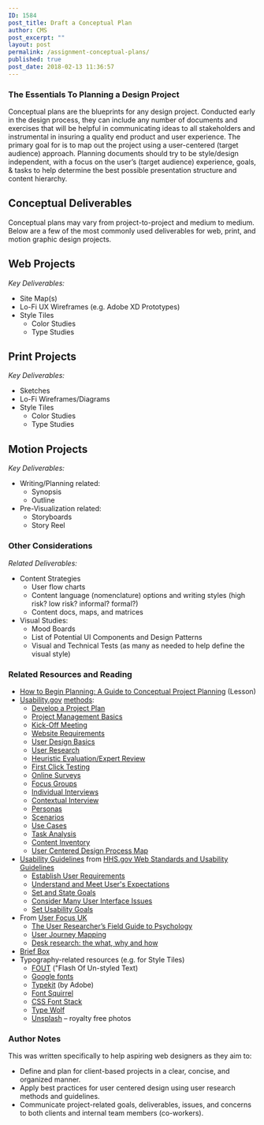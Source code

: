 ```yaml
---
ID: 1584
post_title: Draft a Conceptual Plan
author: CMS
post_excerpt: ""
layout: post
permalink: /assignment-conceptual-plans/
published: true
post_date: 2018-02-13 11:36:57
---
```

<!-- wp:heading {"level":3} -->
<h3>The Essentials To Planning a Design Project</h3>
<!-- /wp:heading -->

<!-- wp:paragraph -->
<p>Conceptual plans are the blueprints for any design project. Conducted early in the design process, they can include any number of documents and exercises that will be helpful in communicating ideas to all stakeholders and instrumental in insuring a quality end product and user experience. The primary goal for is to map out the project using a user-centered (target audience) approach. Planning documents should try to be style/design independent, with a focus on the user’s (target audience) experience, goals, &amp; tasks to help determine the best possible presentation structure and content hierarchy.</p>
<!-- /wp:paragraph -->

<!-- wp:heading -->
<h2>Conceptual Deliverables</h2>
<!-- /wp:heading -->

<!-- wp:paragraph -->
<p>Conceptual plans may vary from project-to-project and medium to medium. Below are a few of the most commonly used deliverables for web, print, and motion graphic design projects.</p>
<!-- /wp:paragraph -->

<!-- wp:heading -->
<h2>Web Projects</h2>
<!-- /wp:heading -->

<!-- wp:paragraph -->
<p><em>Key Deliverables:</em></p>
<!-- /wp:paragraph -->

<!-- wp:list -->
<ul><li>Site Map(s)</li><li>Lo-Fi UX Wireframes (e.g. Adobe XD Prototypes)</li><li>Style Tiles
<ul><li>Color Studies</li><li>Type Studies</li></ul>
</li></ul>
<!-- /wp:list -->

<!-- wp:heading -->
<h2>Print Projects</h2>
<!-- /wp:heading -->

<!-- wp:paragraph -->
<p><em>Key Deliverables:</em></p>
<!-- /wp:paragraph -->

<!-- wp:list -->
<ul><li>Sketches</li><li>Lo-Fi Wireframes/Diagrams</li><li>Style Tiles
<ul><li>Color Studies</li><li>Type Studies</li></ul>
</li></ul>
<!-- /wp:list -->

<!-- wp:heading -->
<h2>Motion Projects</h2>
<!-- /wp:heading -->

<!-- wp:paragraph -->
<p><em>Key Deliverables:</em></p>
<!-- /wp:paragraph -->

<!-- wp:list -->
<ul><li>Writing/Planning related:
<ul><li>Synopsis</li><li>Outline</li></ul>
</li><li>Pre-Visualization related:
<ul><li>Storyboards</li><li>Story Reel</li></ul>
</li></ul>
<!-- /wp:list -->

<!-- wp:heading {"level":3} -->
<h3>Other Considerations</h3>
<!-- /wp:heading -->

<!-- wp:paragraph -->
<p><em>Related Deliverables:</em></p>
<!-- /wp:paragraph -->

<!-- wp:list -->
<ul><li>Content Strategies
<ul><li>User flow charts</li><li>Content language (nomenclature) options and writing styles (high risk? low risk? informal? formal?)</li><li>Content docs, maps, and matrices</li></ul>
</li><li>Visual Studies:
<ul><li>Mood Boards</li><li>List of Potential UI Components and Design Patterns</li><li>Visual and Technical Tests (as many as needed to help define the visual style)</li></ul>
</li></ul>
<!-- /wp:list -->

<!-- wp:heading {"level":3} -->
<h3>Related Resources and Reading</h3>
<!-- /wp:heading -->

<!-- wp:list -->
<ul><li><a href="http://egargiulo.com/cms/conceptual-planning/">How to Begin Planning: A Guide to Conceptual Project Planning</a> (Lesson)</li><li><a href="https://www.usability.gov">Usability.gov</a> <a href="https://www.usability.gov/how-to-and-tools/methods/index.html">methods</a>:
<ul><li><a href="https://www.usability.gov/how-to-and-tools/methods/develop-plan.html">Develop a Project Plan</a></li><li><a href="https://www.usability.gov/what-and-why/project-management.html">Project Management Basics</a></li><li><a href="https://www.usability.gov/how-to-and-tools/methods/kick-off-meeting.html">Kick-Off Meeting</a></li><li><a href="https://www.usability.gov/how-to-and-tools/methods/requirements.html">Website Requirements</a></li><li><a href="https://www.usability.gov/what-and-why/user-centered-design.html">User Design Basics</a></li><li><a href="https://www.usability.gov/what-and-why/user-research.html">User Research</a></li><li><a href="https://www.usability.gov/how-to-and-tools/methods/heuristic-evaluation.html">Heuristic Evaluation/Expert Review</a></li><li><a href="https://www.usability.gov/how-to-and-tools/methods/first-click-testing.html">First Click Testing</a></li><li><a href="https://www.usability.gov/how-to-and-tools/methods/online-surveys.html">Online Surveys</a></li><li><a href="https://www.usability.gov/how-to-and-tools/methods/focus-groups.html">Focus Groups</a></li><li><a href="https://www.usability.gov/how-to-and-tools/methods/individual-interviews.html">Individual Interviews</a></li><li><a href="https://www.usability.gov/how-to-and-tools/methods/contextual-interview.html">Contextual Interview</a></li><li><a href="https://www.usability.gov/how-to-and-tools/methods/personas.html">Personas</a></li><li><a href="https://www.usability.gov/how-to-and-tools/methods/scenarios.html">Scenarios</a></li><li><a href="https://www.usability.gov/how-to-and-tools/methods/use-cases.html">Use Cases</a></li><li><a href="https://www.usability.gov/how-to-and-tools/methods/task-analysis.html">Task Analysis</a></li><li><a href="https://www.usability.gov/how-to-and-tools/methods/content-inventory.html">Content Inventory</a></li><li><a href="https://www.usability.gov/how-to-and-tools/resources/ucd-map.html">User Centered Design Process Map</a></li></ul>
</li><li><a href="https://webstandards.hhs.gov/guidelines/">Usability Guidelines</a> from <a href="https://webstandards.hhs.gov/">HHS.gov Web Standards and Usability Guidelines</a>
<ul><li><a href="https://webstandards.hhs.gov/guidelines/2">Establish User Requirements</a></li><li><a href="https://webstandards.hhs.gov/guidelines/3">Understand and Meet User's Expectations</a></li><li><a href="https://webstandards.hhs.gov/guidelines/5">Set and State Goals</a></li><li><a href="https://webstandards.hhs.gov/guidelines/7">Consider Many User Interface Issues</a></li><li><a href="https://webstandards.hhs.gov/guidelines/9">Set Usability Goals</a></li></ul>
</li><li>From <a href="https://www.userfocus.co.uk">User Focus UK</a>
<ul><li><a href="https://www.userfocus.co.uk/articles/field-guide-to-psychology.html">The User Researcher’s Field Guide to Psychology</a></li><li><a href="https://www.userfocus.co.uk/articles/user-journey-mapping-workshop.html">User Journey Mapping</a></li><li><a href="https://www.userfocus.co.uk/articles/desk-research-the-what-why-and-how.html">Desk research: the what, why and how</a></li></ul>
</li><li><a href="https://briefbox.me/">Brief Box</a></li><li>Typography-related resources (e.g. for Style Tiles)
<ul><li><a href="https://css-tricks.com/fout-foit-foft/">FOUT</a>&nbsp;("Flash Of Un-styled Text)</li><li><a href="https://fonts.google.com/">Google fonts</a></li><li><a href="https://typekit.com/">Typekit</a>&nbsp;(by Adobe)</li><li><a href="https://www.fontsquirrel.com/">Font Squirrel</a></li><li><a href="https://www.cssfontstack.com/">CSS Font Stack</a></li><li><a href="https://www.typewolf.com/">Type Wolf</a></li><li><a href="https://unsplash.com/">Unsplash</a>&nbsp;– royalty free photos</li></ul>
</li></ul>
<!-- /wp:list -->

<!-- wp:heading {"level":3} -->
<h3>Author Notes</h3>
<!-- /wp:heading -->

<!-- wp:paragraph -->
<p>This was written specifically to help aspiring web designers as they aim to:</p>
<!-- /wp:paragraph -->

<!-- wp:list -->
<ul><li>Define and plan for client-based projects in a clear, concise, and organized manner.</li><li>Apply best practices for user centered design using user research methods and guidelines.</li><li>Communicate project-related goals, deliverables, issues, and concerns to both clients and internal team members (co-workers).</li></ul>
<!-- /wp:list -->